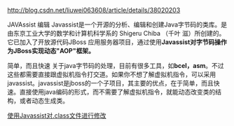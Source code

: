 http://blog.csdn.net/liuwei063608/article/details/38020203

JAVAssist 编辑
Javassist是一个开源的分析、编辑和创建Java字节码的类库。是由东京工业大学的数学和计算机科学系的 Shigeru Chiba （千叶 滋）所创建的。它已加入了开放源代码JBoss 应用服务器项目，通过使用**Javassist对字节码操作为JBoss实现动态"AOP"框架。**

简单，而且快速
关于java字节码的处理，目前有很多工具，如**bcel，asm**。不过这些都需要直接跟虚拟机指令打交道。如果你不想了解虚拟机指令，可以采用javassist。javassist是jboss的一个子项目，其主要的优点，在于简单，而且快速。直接使用java编码的形式，而不需要了解虚拟机指令，就能动态改变类的结构，或者动态生成类。


[使用Javassist对.class文件进行修改](http://blog.csdn.net/u011768325/article/details/40381423)





